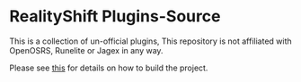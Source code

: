 # RealityShift Plugins-Source

This is a collection of un-official plugins, This repository is not affiliated with OpenOSRS, Runelite or Jagex in any way.

Please see [this](https://github.com/open-osrs/example-external-plugin) for details on how to build the project.